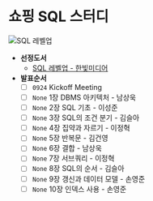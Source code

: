 # 쇼핑 SQL 스터디
![SQL 레벨업](https://www.google.com/url?sa=i&source=images&cd=&ved=2ahUKEwjczNikwejkAhVjFqYKHci4BlEQjRx6BAgBEAQ&url=http%3A%2F%2Fwww.hanbit.co.kr%2Fstore%2Fbooks%2Flook.php%3Fp_code%3DB4250257160&psig=AOvVaw1feZkYIryhuJ9HWtCvxwQn&ust=1569381894270700)

- **선정도서**
    - [SQL 레벨업 - 한빛미디어](http://www.hanbit.co.kr/store/books/look.php?p_code=B4250257160)
- **발표순서**
    - [ ] `0924` Kickoff Meeting
    - [ ] `None` 1장 DBMS 아키텍처 - 남상욱
    - [ ] `None` 2장 SQL 기초 - 이성준
    - [ ] `None` 3장 SQL의 조건 분기 - 김슬아
    - [ ] `None` 4장 집약과 자르기 - 이정혁
    - [ ] `None` 5장 반복문 - 김건영
    - [ ] `None` 6장 결합 - 남상욱
    - [ ] `None` 7장 서브쿼리 - 이정혁
    - [ ] `None` 8장 SQL의 순서 - 김슬아
    - [ ] `None` 9장 갱신과 데이터 모델 - 손영준
    - [ ] `None` 10장 인덱스 사용 - 손영준

